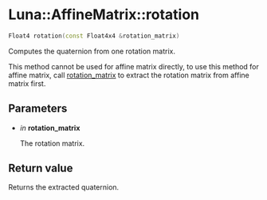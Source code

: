 # Luna::AffineMatrix::rotation

```c++
Float4 rotation(const Float4x4 &rotation_matrix)
```

Computes the quaternion from one rotation matrix. 

This method cannot be used for affine matrix directly, to use this method for affine matrix, call [rotation_matrix](group___runtime_math_transform_1ga032e2fe95d08cca4b502e7e9f709061a.md) to extract the rotation matrix from affine matrix first. 

## Parameters
* *in* **rotation_matrix**

    The rotation matrix. 

## Return value
Returns the extracted quaternion. 

